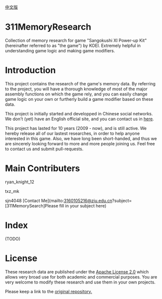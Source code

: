 [中文版](https://github.com/sjn4048/311MemoryResearch/blob/master/README(%E7%AE%80%E4%BD%93%E4%B8%AD%E6%96%87).md)
# 311MemoryResearch
Collection of memory research for game "Sangokushi XI Power-up Kit" (hereinafter referred to as "the game") by KOEI. Extremely helpful in understanding game logic and making game modifiers.

# Introduction
This project contains the research of the game's memory data. By referring to the project, you will have a thorough knowledge of most of the major assembly functions on which the game rely, and you can easily change game logic on your own or furtherly build a game modifier based on these data.

This project is initially started and developped in Chinese social networks. We don't (yet) have an English official site, and you can contact us in [here](https://tieba.baidu.com/f?kw=ryan_knight_12).

This project has lasted for 10 years (2009 - now), and is still active. We hereby release all of our lastest researches, in order to help anyone interested in this game. Also, we have long been short-handed, and thus we are sincerely looking forward to more and more people joining us. Feel free to contact us and submit pull-requests.

# Main Contributers
ryan_knight_12

txz_mk

sjn4048 [Contact Me](mailto:3160105216@zju.edu.cn?subject=[311MemorySearch]Please fill in your subject here)

# Index

(TODO)

# License

These research data are published under the [Apache License 2.0](https://www.apache.org/licenses/LICENSE-2.0) which allows very broad use for both academic and commercial purposes. You are very welcome to modify these research and use them in your own projects. 

Please keep a link to the [original repository.](https://github.com/sjn4048/311MemoryResearch)
